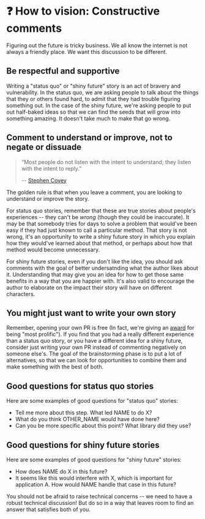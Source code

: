 # ❓ How to vision: Constructive comments

Figuring out the future is tricky business. We all know the internet is not always a friendly place. We want this discussion to be different.

## Be respectful and supportive

Writing a "status quo" or "shiny future" story is an act of bravery and vulnerability. In the status quo, we are asking people to talk about the things that they or others found hard, to admit that they had trouble figuring something out. In the case of the shiny future, we're asking people to put out half-baked ideas so that we can find the seeds that will grow into something amazing. It doesn't take much to make that go wrong.

## Comment to understand or improve, not to negate or dissuade

> “Most people do not listen with the intent to understand; they listen with the intent to reply.”
>
> -- [Stephen Covey](https://www.franklincovey.com/the-7-habits/habit-5/)

The golden rule is that when you leave a comment, you are looking to understand or improve the story. 

For status quo stories, remember that these are true stories about people's experiences -- they can't be *wrong* (though they could be inaccurate). It may be that somebody tries for days to solve a problem that would've been easy if they had just known to call a particular method. That story is not wrong, it's an opportunity to write a shiny future story in which you explain how they would've learned about that method, or perhaps about how that method would become unnecessary.

For shiny future stories, even if you don't like the idea, you should ask comments with the goal of better undersatnding what the author likes about it. Understanding that may give you an idea for how to get those same benefits in a way that you are happier with. It's also valid to encourage the author to elaborate on the impact their story will have on different characters.

## You might just want to write your own story

Remember, opening your own PR is free (In fact, we're giving an [award] for being "most prolific"). If you find that you had a really different experience than a status quo story, or you have a different idea for a shiny future, consider just writing your own PR instead of commenting negatively on someone else's. The goal of the brainstorming phase is to put a lot of alternatives, so that we can look for opportunities to combine them and make something with the best of both. 

[award]: ./awards.md

## Good questions for status quo stories

Here are some examples of good questions for "status quo" stories:

* Tell me more about this step. What led NAME to do X?
* What do you think OTHER_NAME would have done here?
* Can you be more specific about this point? What library did they use?

## Good questions for shiny future stories

Here are some examples of good questions for "shiny future" stories:

* How does NAME do X in this future?
* It seems like this would interfere with X, which is important for application A. How would NAME handle that case in this future?

You should not be afraid to raise technical concerns -- we need to have a robust technical discussion! But do so in a way that leaves room to find an answer that satisfies both of you.
